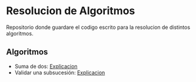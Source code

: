 # Resolucion de Algoritmos

Repositorio donde guardare el codigo escrito para la resolucion de distintos algoritmos.

## Algoritmos

+ Suma de dos: [Explicacion](https://link.medium.com/ib7vI8otB6)
+ Validar una subsucesión: [Explicacion](https://medium.com/@clauziemba/resolveralgoritmos-validar-una-subsucesion-c22c65687958?sk=e9e21534828cd5ffa6b24cc914a0770d)
